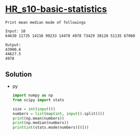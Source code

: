 # [HR_s10-basic-statistics](https://www.hackerrank.com/challenges/s10-basic-statistics)

```en
Print mean median mode of followings
```

```txt
Input: 10
64630 11735 14216 99233 14470 4978 73429 38120 51135 67060

Output:
43900.6
44627.5
4978
```

## Solution

* py

  ```py
  import numpy as np
  from scipy import stats

  size = int(input())
  numbers = list(map(int, input().split()))
  print(np.mean(numbers))
  print(np.median(numbers))
  print(int(stats.mode(numbers)[0]))
  ```

